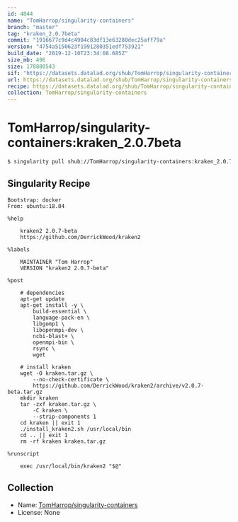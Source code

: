 ```yaml
---
id: 4844
name: "TomHarrop/singularity-containers"
branch: "master"
tag: "kraken_2.0.7beta"
commit: "1916677c9d4c4904c83df13e63280dec25aff79a"
version: "4754a5150623f1991280351edf753921"
build_date: "2019-12-10T23:34:08.685Z"
size_mb: 496
size: 178880543
sif: "https://datasets.datalad.org/shub/TomHarrop/singularity-containers/kraken_2.0.7beta/2019-12-10-1916677c-4754a515/4754a5150623f1991280351edf753921.simg"
url: https://datasets.datalad.org/shub/TomHarrop/singularity-containers/kraken_2.0.7beta/2019-12-10-1916677c-4754a515/
recipe: https://datasets.datalad.org/shub/TomHarrop/singularity-containers/kraken_2.0.7beta/2019-12-10-1916677c-4754a515/Singularity
collection: TomHarrop/singularity-containers
---
```


# TomHarrop/singularity-containers:kraken_2.0.7beta

```bash
$ singularity pull shub://TomHarrop/singularity-containers:kraken_2.0.7beta
```

## Singularity Recipe

```singularity
Bootstrap: docker
From: ubuntu:18.04

%help

    kraken2 2.0.7-beta
    https://github.com/DerrickWood/kraken2

%labels

    MAINTAINER "Tom Harrop"
    VERSION "kraken2 2.0.7-beta"

%post

    # dependencies
    apt-get update
    apt-get install -y \
        build-essential \
        language-pack-en \
        libgomp1 \
        libopenmpi-dev \
        ncbi-blast+ \
        openmpi-bin \
        rsync \
        wget

    # install kraken
    wget -O kraken.tar.gz \
        --no-check-certificate \
        https://github.com/DerrickWood/kraken2/archive/v2.0.7-beta.tar.gz
    mkdir kraken
    tar -zxf kraken.tar.gz \
        -C kraken \
        --strip-components 1
    cd kraken || exit 1
    ./install_kraken2.sh /usr/local/bin
    cd .. || exit 1
    rm -rf kraken kraken.tar.gz

%runscript

    exec /usr/local/bin/kraken2 "$@"
```

## Collection

 - Name: [TomHarrop/singularity-containers](https://github.com/TomHarrop/singularity-containers)
 - License: None

